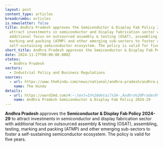 ```yaml
---
layout: post
content_type: articles
breadcrumbs: articles
is_newsletter: false
title: Andhra Pradesh approves the Semiconductor & Display Fab Policy 2024-29 to
  attract investments in semiconductor and display fabrication sector with
  additional focus on outsourced assembly & testing (OSAT), assembling, testing,
  marking and packing (ATMP) and other emerging sub-sectors to foster a
  self-sustaining semiconductor ecosystem. The policy is valid for five years.
short_title: Andhra Pradesh approves the Semiconductor & Display Fab Policy 2024-29
date: 2024-11-27T00:00:00.000Z
states:
  - Andhra Pradesh
sectors:
  - Industrial Policy and Business Regulations
sources:
  - url: https://www.thehindu.com/news/national/andhra-pradesh/andhra-pradesh-government-notifies-semiconductor-and-display-fab-policy-2024-29/article68878477.ece
    name: The Hindu
details:
  - url: https://word2md.com/#:~:text=In%20detail%3A-,Andhra%20Pradesh%20Semiconductor%20%26%20Display%20Fab%20Policy%202024%2D29,-Karnataka%20releases%20the
    name: Andhra Pradesh Semiconductor & Display Fab Policy 2024-29
---
```

**Andhra Pradesh** approves the **Semiconductor & Display Fab Policy 2024-29** to attract investments in semiconductor and display fabrication sector with additional focus on outsourced assembly & testing (OSAT), assembling, testing, marking and packing (ATMP) and other emerging sub-sectors to foster a self-sustaining semiconductor ecosystem. The policy is valid for five years.
